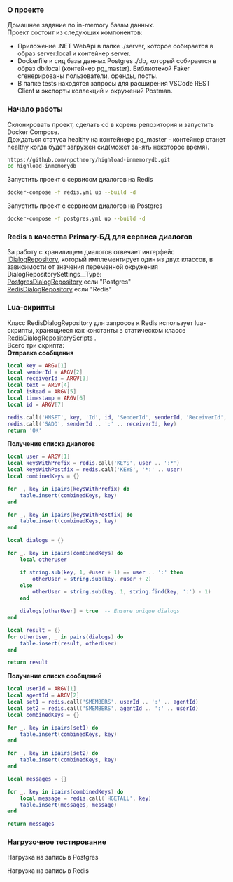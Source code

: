### О проекте
Домашнее задание по in-memory базам данных.  
Проект состоит из следующих компонентов:  
* Приложение .NET WebApi в папке ./server, которое собирается в образ server:local и контейнер server.  
* Dockerfile и сид базы данных Postgres ./db, который собирается в образ db:local (контейнер pg_master). Библиотекой Faker сгенерированы пользователи, френды, посты.
* В папке tests находятся запросы для расширения VSCode REST Client и экспорты коллекций и окружений Postman.  
### Начало работы  
Склонировать проект, сделать cd в корень репозитория и запустить Docker Compose.  
Дождаться статуса healthy на контейнере pg_master - контейнер станет healthy когда будет загружен сид(может занять некоторое время).  
```bash
https://github.com/npctheory/highload-inmemorydb.git
cd highload-inmemorydb
```
  
Запустить проект с сервисом диалогов на Redis  
```bash
docker-compose -f redis.yml up --build -d
```

Запустить проект с сервисом диалогов на Postgres  
```bash
docker-compose -f postgres.yml up --build -d
```
### Redis в качества Primary-БД для сервиса диалогов  
За работу с хранилищем диалогов отвечает интерфейс [IDialogRepository](https://github.com/npctheory/highload-inmemorydb/blob/main/server/Core.Domain/Interfaces/IDialogRepository.cs), который имплементирует один из двух классов, в зависимости от значения переменной окружения DialogRepositorySettings__Type:  
[PostgresDialogRepository](https://github.com/npctheory/highload-inmemorydb/blob/main/server/Core.Infrastructure/Repositories/PostgresDialogRepository.cs) если "Postgres"  
[RedisDialogRepository](https://github.com/npctheory/highload-inmemorydb/blob/main/server/Core.Infrastructure/Repositories/RedisDialogRepository.cs) если "Redis"    
### Lua-скрипты  
Класс RedisDialogRepository для запросов к Redis использует lua-скрипты, хранящиеся как константы в статическом классе [RedisDialogRepositoryScripts](https://github.com/npctheory/highload-inmemorydb/blob/main/server/Core.Infrastructure/Repositories/RedisDialogRepositoryScripts.cs) .  
Всего три скрипта:  
**Отправка сообщения**  
```lua
local key = ARGV[1]
local senderId = ARGV[2]
local receiverId = ARGV[3]
local text = ARGV[4]
local isRead = ARGV[5]
local timestamp = ARGV[6]
local id = ARGV[7]

redis.call('HMSET', key, 'Id', id, 'SenderId', senderId, 'ReceiverId', receiverId, 'Text', text, 'IsRead', isRead, 'Timestamp', timestamp)
redis.call('SADD', senderId .. ':' .. receiverId, key)
return 'OK'
```

**Получение списка диалогов**  
```lua
local user = ARGV[1]
local keysWithPrefix = redis.call('KEYS', user .. ':*')
local keysWithPostfix = redis.call('KEYS', '*:' .. user)
local combinedKeys = {}

for _, key in ipairs(keysWithPrefix) do
    table.insert(combinedKeys, key)
end

for _, key in ipairs(keysWithPostfix) do
    table.insert(combinedKeys, key)
end

local dialogs = {}

for _, key in ipairs(combinedKeys) do
    local otherUser

    if string.sub(key, 1, #user + 1) == user .. ':' then
        otherUser = string.sub(key, #user + 2)
    else
        otherUser = string.sub(key, 1, string.find(key, ':') - 1)
    end

    dialogs[otherUser] = true  -- Ensure unique dialogs
end

local result = {}
for otherUser, _ in pairs(dialogs) do
    table.insert(result, otherUser)
end

return result
```

**Получение списка сообщений**
```lua
local userId = ARGV[1]
local agentId = ARGV[2]
local set1 = redis.call('SMEMBERS', userId .. ':' .. agentId)
local set2 = redis.call('SMEMBERS', agentId .. ':' .. userId)
local combinedKeys = {}

for _, key in ipairs(set1) do
    table.insert(combinedKeys, key)
end

for _, key in ipairs(set2) do
    table.insert(combinedKeys, key)
end

local messages = {}

for _, key in ipairs(combinedKeys) do
    local message = redis.call('HGETALL', key)
    table.insert(messages, message)
end

return messages
```

### Нагрузочное тестирование  
Нагрузка на запись в Postgres  


Нагрузка на запись в Redis  
